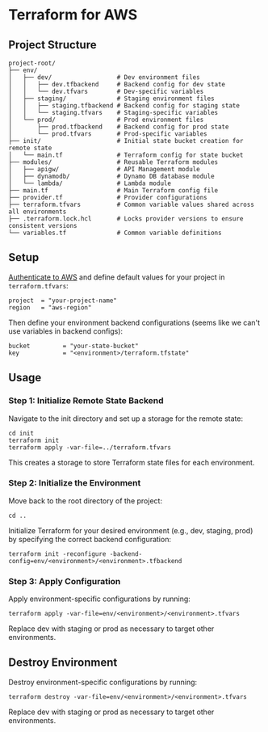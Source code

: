 # Terraform for AWS

## Project Structure

```plaintext
project-root/
├── env/
│   ├── dev/                  # Dev environment files
│   │   ├── dev.tfbackend     # Backend config for dev state
│   │   └── dev.tfvars        # Dev-specific variables
│   ├── staging/              # Staging environment files
│   │   ├── staging.tfbackend # Backend config for staging state
│   │   └── staging.tfvars    # Staging-specific variables
│   └── prod/                 # Prod environment files
│       ├── prod.tfbackend    # Backend config for prod state
│       └── prod.tfvars       # Prod-specific variables
├── init/                     # Initial state bucket creation for remote state
│   └── main.tf               # Terraform config for state bucket
├── modules/                  # Reusable Terraform modules
│   ├── apigw/                # API Management module
│   ├── dynamodb/             # Dynamo DB database module
│   └── lambda/               # Lambda module
├── main.tf                   # Main Terraform config file
├── provider.tf               # Provider configurations
├── terraform.tfvars          # Common variable values shared across all environments
├── .terraform.lock.hcl       # Locks provider versions to ensure consistent versions
└── variables.tf              # Common variable definitions
```

## Setup

[Authenticate to AWS](https://developer.hashicorp.com/terraform/tutorials/aws-get-started/aws-build#prerequisites) and define default values for your project in `terraform.tfvars`:

    project  = "your-project-name"
    region   = "aws-region"

Then define your environment backend configurations (seems like we can't use variables in backend configs):

    bucket         = "your-state-bucket"
    key            = "<environment>/terraform.tfstate"

## Usage

### Step 1: Initialize Remote State Backend

Navigate to the init directory and set up a storage for the remote state:

    cd init
    terraform init
    terraform apply -var-file=../terraform.tfvars

This creates a storage to store Terraform state files for each environment.

### Step 2: Initialize the Environment

Move back to the root directory of the project:

    cd ..

Initialize Terraform for your desired environment (e.g., dev, staging, prod) by specifying the correct backend configuration:

    terraform init -reconfigure -backend-config=env/<environment>/<environment>.tfbackend

### Step 3: Apply Configuration

Apply environment-specific configurations by running:

    terraform apply -var-file=env/<environment>/<environment>.tfvars

Replace dev with staging or prod as necessary to target other environments.

## Destroy Environment

Destroy environment-specific configurations by running:

    terraform destroy -var-file=env/<environment>/<environment>.tfvars

Replace dev with staging or prod as necessary to target other environments.
